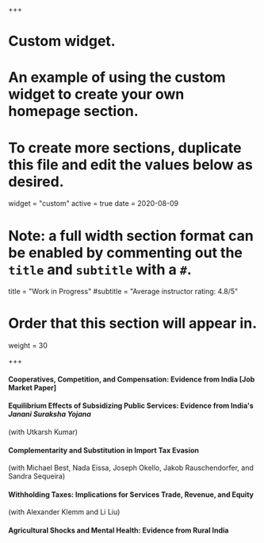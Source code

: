+++
# Custom widget.
# An example of using the custom widget to create your own homepage section.
# To create more sections, duplicate this file and edit the values below as desired.
widget = "custom"
active = true
date = 2020-08-09

# Note: a full width section format can be enabled by commenting out the `title` and `subtitle` with a `#`.
title = "Work in Progress"
#subtitle = "Average instructor rating: 4.8/5"

# Order that this section will appear in.
weight = 30

+++

#### Cooperatives, Competition, and Compensation: Evidence from India [Job Market Paper]

#### Equilibrium Effects of Subsidizing Public Services: Evidence from India's *Janani Suraksha Yojana*
(with Utkarsh Kumar)

#### Complementarity and Substitution in Import Tax Evasion
(with Michael Best, Nada Eissa, Joseph Okello, Jakob Rauschendorfer, and Sandra Sequeira)

#### Withholding Taxes: Implications for Services Trade, Revenue, and Equity
(with Alexander Klemm and Li Liu)

#### Agricultural Shocks and Mental Health: Evidence from Rural India